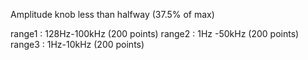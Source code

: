 Amplitude knob less than halfway (37.5% of max)

range1 : 128Hz-100kHz (200 points)
range2 : 1Hz -50kHz (200 points)
range3 : 1Hz-10kHz (200 points)
